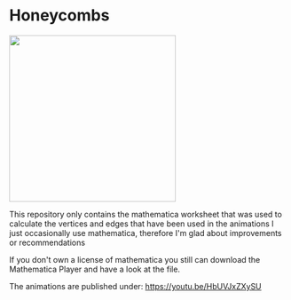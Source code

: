 # Honeycombs

<img src="https://dl.dropboxusercontent.com/s/idp4obiaa6ewmcg/honeycombs.jpg" width="300">

This repository only contains the mathematica worksheet that was used to calculate the vertices and edges that have been used in the animations
I just occasionally use mathematica, therefore I'm glad about improvements or recommendations

If you don't own a license of mathematica you still can download the Mathematica Player and have a look at the file. 

The animations are published under:
https://youtu.be/HbUVJxZXySU
